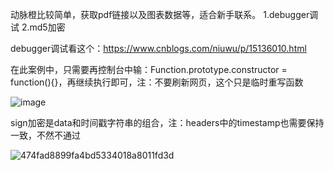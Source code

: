 动脉橙比较简单，获取pdf链接以及图表数据等，适合新手联系。
1.debugger调试
2.md5加密

debugger调试看这个：https://www.cnblogs.com/niuwu/p/15136010.html

在此案例中，只需要再控制台中输：Function.prototype.constructor = function(){}，再继续执行即可，注：不要刷新网页，这个只是临时重写函数

![image](https://github.com/Neverlandsyb/SpiderProject/assets/105121141/8a49a64f-1eed-4227-b83b-06c44c4a2d34)

sign加密是data和时间戳字符串的组合，注：headers中的timestamp也需要保持一致，不然不通过

![474fad8899fa4bd5334018a8011fd3d](https://github.com/Neverlandsyb/SpiderProject/assets/105121141/d003ca87-0ff9-4448-b839-75a94a31d3ab)


